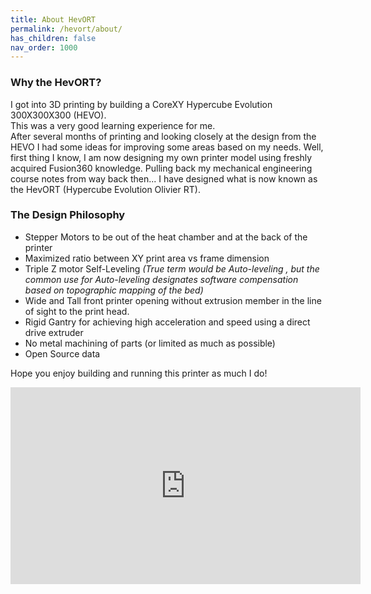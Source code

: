 ```yaml
---
title: About HevORT
permalink: /hevort/about/
has_children: false
nav_order: 1000
---
```

### Why the HevORT?  
I got into 3D printing by building a CoreXY Hypercube Evolution 300X300X300 (HEVO).  
This was a very good learning experience for me.  
After several months of printing and looking closely at the design from the HEVO I had some ideas for improving some areas based on my needs.
Well, first thing I know, I am now designing my own printer model using freshly acquired Fusion360 knowledge.  Pulling back my mechanical engineering course notes from way back then... 
I have designed what is now known as the HevORT (Hypercube Evolution Olivier RT).

### The Design Philosophy
- Stepper Motors to be out of the heat chamber and at the back of the printer
- Maximized ratio between XY print area vs frame dimension
- Triple Z motor Self-Leveling *(True term would be Auto-leveling , but the common use for Auto-leveling designates software compensation based on topographic mapping of the bed)*
- Wide and Tall front printer opening without extrusion member in the line of sight to the print head.
- Rigid Gantry for achieving high acceleration and speed using a direct drive extruder
- No metal machining of parts (or limited as much as possible)
- Open Source data

Hope you enjoy building and running this printer as much I do! 

<iframe width="560" height="315" src="https://www.youtube.com/embed/ibsBiALMMSE" frameborder="0" allow="accelerometer; autoplay; clipboard-write; encrypted-media; gyroscope; picture-in-picture" allowfullscreen></iframe>
